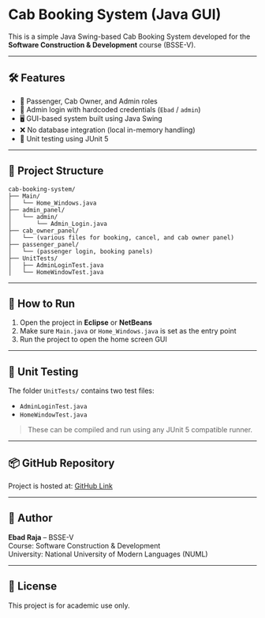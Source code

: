 # Cab Booking System (Java GUI)

This is a simple Java Swing-based Cab Booking System developed for the **Software Construction & Development** course (BSSE-V).

---

## 🛠 Features

- 🎫 Passenger, Cab Owner, and Admin roles
- 🔐 Admin login with hardcoded credentials (`Ebad` / `admin`)
- 🖥 GUI-based system built using Java Swing
- ❌ No database integration (local in-memory handling)
- 🧪 Unit testing using JUnit 5

---

## 📁 Project Structure

```
cab-booking-system/
├── Main/
│   └── Home_Windows.java
├── admin_panel/
│   └── admin/
│       └── Admin_Login.java
├── cab_owner_panel/
│   └── (various files for booking, cancel, and cab owner panel)
├── passenger_panel/
│   └── (passenger login, booking panels)
├── UnitTests/
│   ├── AdminLoginTest.java
│   └── HomeWindowTest.java
```

---

## 🚀 How to Run

1. Open the project in **Eclipse** or **NetBeans**
2. Make sure `Main.java` or `Home_Windows.java` is set as the entry point
3. Run the project to open the home screen GUI

---

## 🧪 Unit Testing

The folder `UnitTests/` contains two test files:
- `AdminLoginTest.java`
- `HomeWindowTest.java`

> These can be compiled and run using any JUnit 5 compatible runner.

---

## 📦 GitHub Repository

Project is hosted at: [GitHub Link](https://github.com/ebadraja/cab-booking-system)

---

## 📌 Author

**Ebad Raja** – BSSE-V  
Course: Software Construction & Development  
University: National University of Modern Languages (NUML)

---

## 📄 License

This project is for academic use only.
